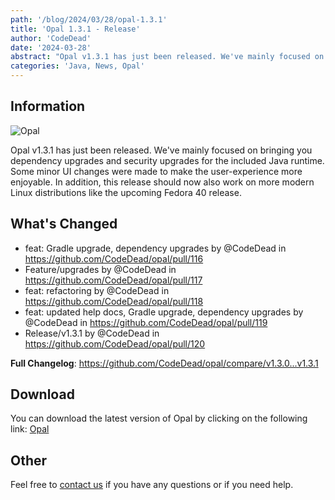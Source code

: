 ```yaml
---
path: '/blog/2024/03/28/opal-1.3.1'
title: 'Opal 1.3.1 - Release'
author: 'CodeDead'
date: '2024-03-28'
abstract: "Opal v1.3.1 has just been released. We've mainly focused on bringing you dependency upgrades and security upgrades for the included Java runtime. Some minor UI..."
categories: 'Java, News, Opal'
---
```


## Information

![Opal](https://i.imgur.com/UAxfclq.png)

Opal v1.3.1 has just been released. We've mainly focused on bringing you dependency upgrades and security upgrades for the included Java runtime. Some minor UI changes were made to make the user-experience more enjoyable.
In addition, this release should now also work on more modern Linux distributions like the upcoming Fedora 40 release.

## What's Changed

- feat: Gradle upgrade, dependency upgrades by @CodeDead in https://github.com/CodeDead/opal/pull/116
- Feature/upgrades by @CodeDead in https://github.com/CodeDead/opal/pull/117
- feat: refactoring by @CodeDead in https://github.com/CodeDead/opal/pull/118
- feat: updated help docs, Gradle upgrade, dependency upgrades by @CodeDead in https://github.com/CodeDead/opal/pull/119
- Release/v1.3.1 by @CodeDead in https://github.com/CodeDead/opal/pull/120

**Full Changelog**: https://github.com/CodeDead/opal/compare/v1.3.0...v1.3.1

## Download

You can download the latest version of Opal by clicking on the following link:
[Opal](https://codedead.com/software/opal)

## Other

Feel free to [contact us](/contact) if you have any questions or if you need help.
